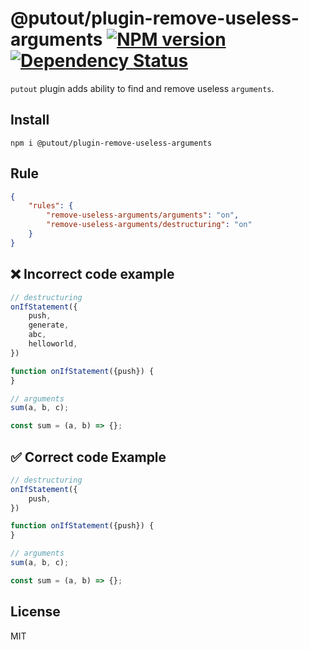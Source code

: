 # @putout/plugin-remove-useless-arguments [![NPM version][NPMIMGURL]][NPMURL] [![Dependency Status][DependencyStatusIMGURL]][DependencyStatusURL]

[NPMIMGURL]:                https://img.shields.io/npm/v/@putout/plugin-remove-useless-arguments.svg?style=flat&longCache=true
[NPMURL]:                   https://npmjs.org/package/@putout/plugin-remove-useless-arguments"npm"

[DependencyStatusURL]:      https://david-dm.org/coderaiser/putout?path=packages/plugin-remove-useless-arguments
[DependencyStatusIMGURL]:   https://david-dm.org/coderaiser/putout.svg?path=packages/plugin-remove-useless-arguments

`putout` plugin adds ability to find and remove useless `arguments`.

## Install

```
npm i @putout/plugin-remove-useless-arguments
```

## Rule

```json
{
    "rules": {
        "remove-useless-arguments/arguments": "on",
        "remove-useless-arguments/destructuring": "on"
    }
}
```

## ❌ Incorrect code example

```js
// destructuring
onIfStatement({
    push,
    generate,
    abc,
    helloworld,
})

function onIfStatement({push}) {
}

// arguments
sum(a, b, c);

const sum = (a, b) => {};
```

## ✅ Correct code Example

```js
// destructuring
onIfStatement({
    push,
})

function onIfStatement({push}) {
}

// arguments
sum(a, b, c);

const sum = (a, b) => {};
```

## License

MIT

